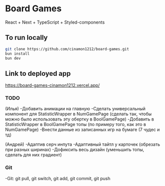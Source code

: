 # Board Games

React + Next + TypeScript + Styled-components

## To run locally

```bash
git clone https://github.com/cinamon1212/board-games.git
bun install
bun dev
```

## Link to deployed app

https://board-games-cinamon1212.vercel.app/

### TODO

(Илья)
-Добавить анимации на главную
-Сделать универсальный компонент для StatisticWrapper в NumGamePage (сделать так, чтобы можно было использовать эту обертку в BoolGamePage)
-Добавить в StatisticWrapper в BoolGamePage топы (по примеру того, как это в NumGamePage)
-Внести данные из записанных игр на бумаге (7 чудес и тд)

(Андрей)
-Адаптив серч инпута
-Адаптивный тайтл у карточек (обрезать при разных ширинах)
-Дофиксить весь дизайн (уменьшить топы, сделать для них градиент)

### Git

-Git: git pull, git switch, git add, git commit, git push
